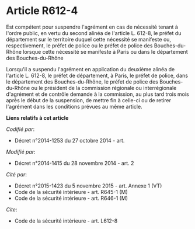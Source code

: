 # Article R612-4

Est compétent pour suspendre l'agrément en cas de nécessité tenant à l'ordre public, en vertu du second alinéa de l'article
L. 612-8, le préfet du département sur le territoire duquel cette nécessité se manifeste ou, respectivement, le préfet de
police ou le préfet de police des Bouches-du-Rhône lorsque cette nécessité se manifeste à Paris ou dans le département des
Bouches-du-Rhône  

Lorsqu'il a suspendu l'agrément en application du deuxième alinéa de l'article L. 612-8, le préfet de département, à Paris,
le préfet de police, dans le département des Bouches-du-Rhône, le préfet de police des Bouches-du-Rhône ou le président de la
commission régionale ou interrégionale d'agrément et de contrôle demande à la commission, au plus tard trois mois après le
début de la suspension, de mettre fin à celle-ci ou de retirer l'agrément dans les conditions prévues au même article.

**Liens relatifs à cet article**

_Codifié par_:

  - Décret n°2014-1253 du 27 octobre 2014 - art.

_Modifié par_:

  - Décret n°2014-1415 du 28 novembre 2014 - art. 2

_Cité par_:

  - Décret n°2015-1423 du 5 novembre 2015 - art. Annexe 1 (VT)
  - Code de la sécurité intérieure - art. R645-1 (M)
  - Code de la sécurité intérieure - art. R646-1 (M)

_Cite_:

  - Code de la sécurité intérieure - art. L612-8

